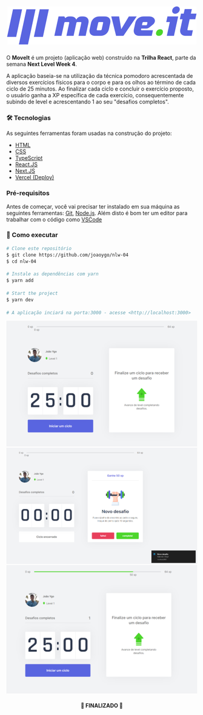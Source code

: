 <h1 align='center'><img alt='Moveit' src='./public/logo-full.svg' /> </h1>

O **MoveIt** é um projeto (aplicação web) construído na **Trilha React**, parte da semana **Next Level Week 4**.

A aplicação baseia-se na utilização da técnica pomodoro acrescentada de diversos exercícios físicos para o corpo e para os olhos ao término de cada ciclo de 25 minutos. Ao finalizar cada ciclo e concluir o exercício proposto, o usuário ganha a XP específica de cada exercício, consequentemente subindo de level e acrescentando 1 ao seu "desafios completos".

### 🛠 Tecnologias

As seguintes ferramentas foram usadas na construção do projeto:

- [HTML](https://developer.mozilla.org/pt-BR/docs/Web/HTML)
- [CSS](https://www.w3schools.com/css/)
- [TypeScript](https://www.typescriptlang.org/)
- [React.JS](https://pt-br.reactjs.org/)
- [Next.JS](https://nextjs.org/)
- [Vercel (Deploy)](https://vercel.com/)


### Pré-requisitos

Antes de começar, você vai precisar ter instalado em sua máquina as seguintes ferramentas:
[Git](https://git-scm.com), [Node.js](https://nodejs.org/en/). 
Além disto é bom ter um editor para trabalhar com o código como [VSCode](https://code.visualstudio.com/)

### 🎲 Como executar

```bash
# Clone este repositório
$ git clone https://github.com/joaoygo/nlw-04
$ cd nlw-04

# Instale as dependências com yarn
$ yarn add

# Start the project
$ yarn dev

# A aplicação inciará na porta:3000 - acesse <http://localhost:3000>
```
![mod1](https://github.com/joaoygo/NLW-04/blob/master/public/mod1.PNG)
![mod2](https://github.com/joaoygo/NLW-04/blob/master/public/mod2.PNG)
![mod3](https://github.com/joaoygo/NLW-04/blob/master/public/mod3.PNG)




<h4 align="center"> 
	🚀 FINALIZADO 🚀
</h4>